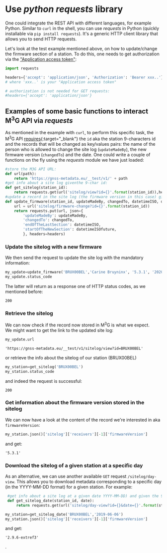 # Use <i>python requests</i> library

One could integrate the REST API with different languages, for example Python. Similar to `curl` in the shell, you can use *requests* in Python (quickly installable via `pip install requests`). It's a generic HTTP client library that allows you to send HTTP requests.

Let's look at the test example mentioned above, on how to update/change the firmware section of a station. To do this, one needs to get authorization via the ["Application access token"](authorization.md):

```python
import requests

headers={'accept': 'application/json', 'Authorization': 'Bearer xxx..'}
# where 'xxx..' is your "Application access token"

# authorization is not needed for GET requests:
#headers={'accept': 'application/json'}
```
## Examples of some basic functions to interact M<sup>3</sup>G API via <i>requests</i>
As mentioned in the example with `curl`, to perform this specific task, the M<sup>3</sup>G API [requires](https://gnss-metadata.eu/__test/site/api-docs#/Update/put_sitelog_firmware_change){:target="_blank"} the `id` aka the station 9-characters id and the records that will be changed as key/values pairs: the name of the person who is allowed to change the site log (`updateMadeBy`), the new firmware version (`changedTo`) and the date.
One could write a couple of functions on the fly using the *requests* module we have just loaded:

```python
#store the M3G API URL:
def url(path):
    return 'https://gnss-metadata.eu/__test/v1/' + path
#get info about a site log giventhe 9-char id:
def get_sitelog(station_id):
    return requests.get(url('sitelog/view?id={}'.format(station_id)),headers=headers)
#update a record in the site log (the firmware version in this case) given the 9-char id:
def update_firmware(station_id, updateMadeBy, changedTo, datetimeISO, datetimeISOfuture):
    url = url('sitelog/firmware-change?id={}'.format(station_id))
    return requests.put(url, json={
        'updateMadeBy': updateMadeBy,
        'changedTo': changedTo,
        'endOfTheLastSection': datetimeISO,
        'startOfTheNewSection': datetimeISOfuture,
        }, headers=headers)
```
### Update the sitelog with a new firmware
We then send the request to update the site log with the mandatory information:
```python
my_update=update_firmware('BRUX00BEL','Carine Bruyninx', '5.3.1', '2020-09-04T11:50Z', '2020-09-04T11:51Z')
my_update.status_code
```
The latter will return as a response one of HTTP status codes, as we mentioned before:
```
200
```
### Retrieve the sitelog
We can now check if the record now stored in  M<sup>3</sup>G is what we expect.<br>
We might want to get the link to the updated site log:
```python
my_update.url
```
```
'https://gnss-metadata.eu/__test/v1/sitelog/view?id=BRUX00BEL'
```
or retrieve the info about the sitelog of our station (BRUX00BEL)
```python
my_station=get_sitelog('BRUX00BEL')
my_station.status_code
```
and indeed the request is successful:
```
200
```
### Get information about the firmware version stored in the sitelog
We can now have a look at the content of the record we're interested in aka `firmwareVersion`:
```python
my_station.json()['sitelog']['receivers'][-1]['firmwareVersion']
```
and get:
```
'5.3.1'
```
### Download the sitelog of a given station at a specific day
As an alternative, we can use another available `GET` request `/sitelog/day-view`.
This allows you to download metadata corresponding to a specific day (in the YYYY-MM-DD format) for a given station. For example:
```python
 #get info about a site log at a given date YYYY-MM-DD) and given the 9-char id:
 def get_sitelog_date(station_id, date):
     return requests.get(url('sitelog/day-view?id={}&date={}'.format(station_id,date)),headers=headers)

my_station=get_sitelog_date('BRUX00BEL','2019-06-06')
my_station.json()['sitelog']['receivers'][-1]['firmwareVersion']
```
and get:
```
'2.9.6-extref3'
```
.
